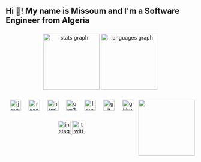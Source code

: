 <h2 align="left">Hi 👋! My name is Missoum and I'm a Software Engineer from Algeria</h2>

###

<div align="center">
  <img src="https://github-readme-stats.vercel.app/api?username=MissoAI&hide_title=false&hide_rank=false&show_icons=true&include_all_commits=true&count_private=true&disable_animations=false&theme=dracula&locale=en&hide_border=false" height="150" alt="stats graph"  />
  <img src="https://github-readme-stats.vercel.app/api/top-langs?username=MissoAI&locale=en&hide_title=false&layout=compact&card_width=320&langs_count=5&theme=dracula&hide_border=false" height="150" alt="languages graph"  />
</div>

###

<img align="right" height="150" src="https://giffiles.alphacoders.com/162/162105.gif"  />

###

<div align="center">
<a style="text-decoration: none;" href="https://javascript.info/"  >
<img src="https://cdn.jsdelivr.net/gh/devicons/devicon/icons/javascript/javascript-original.svg" height="30" alt="javascript logo"  />
</a>
  <img width="12" />
<a style="text-decoration: none;" href="https://react.dev/" >
 <img src="https://cdn.jsdelivr.net/gh/devicons/devicon/icons/react/react-original.svg" height="30" alt="react logo"  />
</a>
  <img width="12" />
<a style="text-decoration: none;" href="https://developer.mozilla.org/en-US/docs/Web/HTML"  >
<img src="https://cdn.jsdelivr.net/gh/devicons/devicon/icons/html5/html5-original.svg" height="30" alt="html5 logo"  />
</a>
  <img width="12" />
<a style="text-decoration: none;" href="https://developer.mozilla.org/en-US/docs/Web/CSS"  >
<img src="https://cdn.jsdelivr.net/gh/devicons/devicon/icons/css3/css3-original.svg" height="30" alt="css3 logo"  />
</a>
  <img width="12" />
<a style="text-decoration: none;" href="https://www.linux.org/"  >
<img src="https://cdn.jsdelivr.net/gh/devicons/devicon/icons/linux/linux-original.svg" height="30" alt="linux logo"  />
</a>
  <img width="12" />
<a style="text-decoration: none;" href="https://git-scm.com/"  >
<img src="https://cdn.jsdelivr.net/gh/devicons/devicon/icons/git/git-original.svg" height="30" alt="git logo"  />
</a>
  <img width="12" />
<a style="text-decoration: none;" href="https://github.com/"  >
<img src="https://cdn.jsdelivr.net/gh/devicons/devicon/icons/github/github-original.svg" height="30" alt="github logo"  />
</a>
</div>

###

<div align="center">


<a href="https://www.instagram.com/misso_ai/?hl=en">
<img src="https://img.shields.io/static/v1?message=Instagram&logo=instagram&label=&color=E4405F&logoColor=white&labelColor=&style=for-the-badge" height="35" alt="instagram logo"  />
</a>
<a href="https://twitter.com/misso_ai">
  <img src="https://img.shields.io/static/v1?message=Twitter&logo=twitter&label=&color=1DA1F2&logoColor=white&labelColor=&style=for-the-badge" height="35" alt="twitter logo"  />
</a>
</div>

###

<br clear="both">


###
